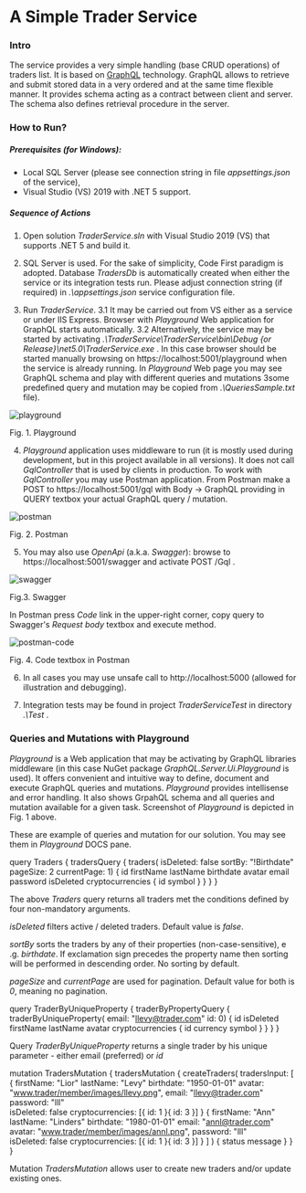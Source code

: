 # A Simple Trader Service



### Intro

The service provides a very simple handling (base CRUD operations) of traders list. It is based on [GraphQL](https://en.wikipedia.org/wiki/GraphQL) technology. GraphQL allows to retrieve and submit stored data in a very ordered and at the same time flexible manner. It provides schema acting as a contract between client and server. The schema also defines retrieval procedure in the server.



### How to Run?

##### Prerequisites (for Windows):

 - Local SQL Server (please see connection string in file *appsettings.json* of the service),
 - Visual Studio (VS) 2019 with .NET 5 support.



##### Sequence of Actions

1. Open solution *TraderService.sln* with Visual Studio 2019 (VS) that supports .NET 5 and build it.

2. SQL Server is used. For the sake of simplicity, Code First paradigm is adopted. Database *TradersDb* is automatically created when either the service or its integration tests run. Please adjust connection string (if required) in  *.\appsettings.json* service configuration file.

3. Run *TraderService*.
    3.1 It may be carried out from VS either as a service or under IIS Express.
    Browser with *Playground* Web application for GraphQL starts automatically.
    3.2 Alternatively, the service may be started by activating 
    *.\TraderService\TraderService\bin\Debug {or Release}\net5.0\TraderService.exe* .
    In this case browser should be started manually browsing on https://localhost:5001/playground when the service is already running.
    In *Playground* Web page you may see GraphQL schema and play with different queries and mutations
    3some predefined query and mutation may be copied from *.\QueriesSample.txt* file).

  

  ![playground](C:\prj\TraderService\_docs\playground.png)

Fig. 1. Playground



4. *Playground* application uses middleware to run (it is mostly used during development, but in this project available in all versions). It does not call *GqlController* that is used by clients in production. To work with *GqlController* you may use Postman application.
   From Postman make a POST to https://localhost:5001/gql
   with Body -> GraphQL providing in QUERY textbox your actual GraphQL query / mutation.



![postman](C:\prj\TraderService\_docs\postman.png)

Fig. 2. Postman



5. You may also use *OpenApi* (a.k.a. *Swagger*): browse to https://localhost:5001/swagger and activate POST /Gql .



![swagger](C:\prj\TraderService\_docs\swagger.png)

Fig.3. Swagger



In Postman press *Code* link in the upper-right corner, copy query to Swagger's *Request body* textbox and execute method.



![postman-code](C:\prj\TraderService\_docs\postman-code.png)

Fig. 4. Code textbox in Postman



6. In all cases you may use unsafe call to http://localhost:5000 (allowed for illustration and debugging).

7. Integration tests may be found in project *TraderServiceTest* in directory *.\Test* .

   

### Queries and Mutations with Playground

*Playground* is a Web application that may be activating by GraphQL libraries middleware (in this case NuGet package *GraphQL.Server.Ui.Playground* is used). It offers convenient and intuitive way to  define, document and execute GraphQL queries and mutations. *Playground* provides intellisense and error handling. It also shows GrpahQL schema and all queries and mutation available for a given task. Screenshot of *Playground* is depicted in Fig. 1 above.   

These are example of queries and mutation for our solution. You may see them in *Playground* DOCS pane.

query Traders {
  tradersQuery {
    traders(
      isDeleted: false 
      sortBy: "!Birthdate"
    	pageSize: 2
    	currentPage: 1) {
        id
        firstName
        lastName
        birthdate
		avatar
        email
        password
        isDeleted
        cryptocurrencies {
          id
          symbol
        }
      }
  }
}

The above *Traders* query returns all traders met the conditions defined by four non-mandatory arguments.

*isDeleted* filters active / deleted traders. Default value is *false*. 

*sortBy* sorts the traders by any of their properties (non-case-sensitive), e .g. *birthdate*. If exclamation sign precedes the property name then sorting will be performed in descending order.  No sorting by default.

*pageSize* and *currentPage* are used for pagination. Default value for both is *0*, meaning no pagination. 



query TraderByUniqueProperty {
  traderByPropertyQuery {
    traderByUniqueProperty(
      email: "llevy@trader.com"
    	id: 0) {
        id
		isDeleted
        firstName
        lastName
		avatar
        cryptocurrencies {
          id
          currency
          symbol
        }
      }
  }
}

Query *TraderByUniqueProperty* returns a single trader by his unique parameter - either email (preferred) or *id*



mutation TradersMutation {
  tradersMutation {
    createTraders(
      tradersInput: [
      {
        firstName: "Lior"
        lastName: "Levy"
        birthdate: "1950-01-01"
        avatar: "www.trader/member/images/llevy.png",
        email: "llevy@trader.com"
        password: "lll"    
        isDeleted: false
        cryptocurrencies: [{ id: 1 }{ id: 3 }]
      }
      {
        firstName: "Ann"
        lastName: "Linders"
        birthdate: "1980-01-01"
        email: "annl@trader.com"
        avatar: "www.trader/member/images/annl.png",
        password: "lll"    
        isDeleted: false
        cryptocurrencies: [{ id: 1 }{ id: 3 }]
   	  }
      ]
    ) {
      status
      message
    }
  }
}



Mutation *TradersMutation* allows user to create new traders and/or update existing ones.


